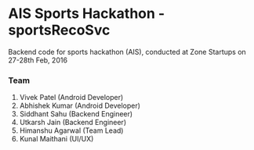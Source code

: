 # AIS Sports Hackathon - sportsRecoSvc

Backend code for sports hackathon (AIS), conducted at Zone Startups on 27-28th Feb, 2016
 
### Team
1. Vivek Patel (Android Developer)
2. Abhishek Kumar (Android Developer)
3. Siddhant Sahu (Backend Engineer)
4. Utkarsh Jain (Backend Engineer)
5. Himanshu Agarwal (Team Lead)
6. Kunal Maithani (UI/UX)
